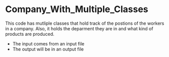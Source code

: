 # Company_With_Multiple_Classes
This code has mutliple classes that hold track of the postions of the workers in a company.
Also, it holds the deparment they are in and what kind of products are produced.

- The input comes from an input file
- The output will be in an output file
